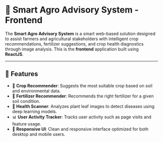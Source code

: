 # 🌾 Smart Agro Advisory System - Frontend

The **Smart Agro Advisory System** is a smart web-based solution designed to assist farmers and agricultural stakeholders with intelligent crop recommendations, fertilizer suggestions, and crop health diagnostics through image analysis. This is the **frontend** application built using **ReactJS**.

---

## 🚀 Features

- 🌱 **Crop Recommender**: Suggests the most suitable crop based on soil and environmental data.
- 🧪 **Fertilizer Recommender**: Recommends the right fertilizer for a given soil condition.
- 🧠 **Health Scanner**: Analyzes plant leaf images to detect diseases using deep learning models.
- 📊 **User Activity Tracker**: Tracks user activity such as page visits and feature usage.
- 📱 **Responsive UI**: Clean and responsive interface optimized for both desktop and mobile users.



